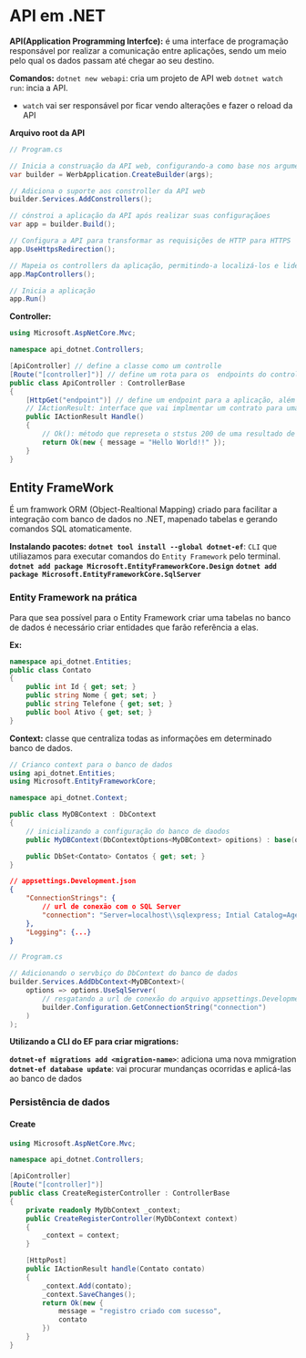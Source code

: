 # API em .NET

**API(Application Programming Interfce):** é uma interface de programação responsável por realizar a comunicação entre aplicações, sendo um meio pelo qual os dados passam até chegar ao seu destino.

**Comandos:**
`dotnet new webapi`: cria um projeto de API web
`dotnet watch run`: incia a API.

- `watch` vai ser responsável por ficar vendo alterações e fazer o reload da API

**Arquivo root da API**

```csharp
// Program.cs

// Inicia a construação da API web, configurando-a como base nos argumentos passados.
var builder = WerbApplication.CreateBuilder(args);

// Adiciona o suporte aos constroller da API web
builder.Services.AddConstrollers();

// cónstroi a aplicação da API após realizar suas configuraçãoes
var app = builder.Build();

// Configura a API para transformar as requisições de HTTP para HTTPS
app.UseHttpsRedirection();

// Mapeia os controllers da aplicação, permitindo-a localizá-los e lider com as requisições
app.MapControllers();

// Inicia a aplicação
app.Run()
```

**Controller:**

```csharp
using Microsoft.AspNetCore.Mvc;

namespace api_dotnet.Controllers;

[ApiController] // define a classe como um controlle
[Route("[controller]")] // define um rota para os  endpoints do controller
public class ApiController : ControllerBase
{
    [HttpGet("endpoint")] // define um endpoint para a aplicação, além do seu método
    // IActionResult: interface que vai implmentar um contrato para uma ação do controller
    public IActionResult Handle()
    {
        // Ok(): método que represeta o ststus 200 de uma resultado de API
        return Ok(new { message = "Hello World!!" });
    }
}
```

## Entity FrameWork

É um framwork ORM (Object-Realtional Mapping) criado para facilitar a integração com banco de dados no .NET, mapenado tabelas e gerando comandos SQL atomaticamente.

**Instalando pacotes:**
**`dotnet tool install --global dotnet-ef`**: `CLI` que utiliazamos para executar comandos do `Entity Framework` pelo terminal.
**`dotnet add package Microsoft.EntityFrameworkCore.Design`**
**`dotnet add package Microsoft.EntityFrameworkCore.SqlServer`**

### Entity Framework na prática

Para que sea possível para o Entity Framework criar uma tabelas no banco de dados é necessário criar entidades que farão referência a elas.

**Ex:**

```csharp
namespace api_dotnet.Entities;
public class Contato
{
    public int Id { get; set; }
    public string Nome { get; set; }
    public string Telefone { get; set; }
    public bool Ativo { get; set; }
}
```

**Context:** classe que centraliza todas as informações em determinado banco de dados.

```csharp
// Crianco context para o banco de dados
using api_dotnet.Entities;
using Microsoft.EntityFrameworkCore;

namespace api_dotnet.Context;

public class MyDBContext : DbContext
{
    // inicializando a configuração do banco de daodos
    public MyDBContext(DbContextOptions<MyDBContext> opitions) : base(options: options) {}

    public DbSet<Contato> Contatos { get; set; }
}
```

```json
// appsettings.Development.json
{
    "ConnectionStrings": {
        // url de conexão com o SQL Server
        "connection": "Server=localhost\\sqlexpress; Intial Catalog=Agenda; Integrated Security=True"
    },
    "Logging": {...}
}
```

```csharp
// Program.cs

// Adicionando o servbiço do DbContext do banco de dados
builder.Services.AddDbContext<MyDBContext>(
    options => options.UseSqlServer(
        // resgatando a url de conexão do arquivo appsettings.Development.json
        builder.Configuration.GetConnectionString("connection")
    )
);
```

**Utilizando a CLI do EF para criar migrations:**

**`dotnet-ef migrations add <migration-name>`**: adiciona uma nova mmigration
**`dotnet-ef database update`**: vai procurar mundanças ocorridas e aplicá-las ao banco de dados

### Persistência de dados

#### Create

```csharp
using Microsoft.AspNetCore.Mvc;

namespace api_dotnet.Controllers;

[ApiController]
[Route("[controller]")]
public class CreateRegisterController : ControllerBase
{
    private readonly MyDbContext _context;
    public CreateRegisterController(MyDbContext context)
    {
        _context = context;
    }

    [HttpPost]
    public IActionResult handle(Contato contato)
    {
        _context.Add(contato);
        _context.SaveChanges();
        return Ok(new {
            message = "registro criado com sucesso",
            contato
        })
    }
}
```

